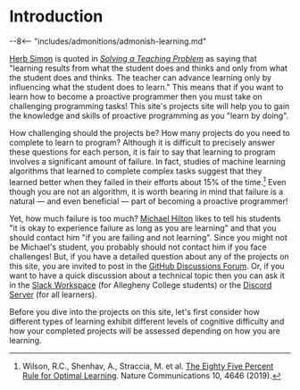 # Introduction

[//]: # (Quote from Herb Simon on learning by doing)

--8<-- "includes/admonitions/admonish-learning.md"

[Herb Simon](https://www.cmu.edu/50/founder-stories/story-simon.html) is quoted
in [*Solving a Teaching
Problem*](https://www.cmu.edu/teaching/solveproblem/strat-cantapply/cantapply-01.html)
as saying that "learning results from what the student does and thinks and only
from what the student does and thinks. The teacher can advance learning only by
influencing what the student does to learn." This means that if you want to
learn how to become a proactive programmer then you must take on challenging
programming tasks! This site's projects site will help you to gain the knowledge
and skills of proactive programming as you "learn by doing".

How challenging should the projects be? How many projects do you need to
complete to learn to program? Although it is difficult to precisely answer these
questions for each person, it is fair to say that learning to program involves a
significant amount of failure. In fact, studies of machine learning algorithms
that learned to complete complex tasks suggest that they learned better when
they failed in their efforts about 15% of the time.[^1] Even though you are not
an algorithm, it is worth bearing in mind that failure is a natural &mdash; and
even beneficial &mdash; part of becoming a proactive programmer!

Yet, how much failure is too much? [Michael
Hilton](http://www.cs.cmu.edu/~mhilton/) likes to tell his students "it is okay
to experience failure as long as you are learning" and that you should contact
him "if you are failing and not learning". Since you might not be Michael's
student, you probably should not contact him if you face challenges! But, if you
have a detailed question about any of the projects on this site, you are invited
to post in the [GitHub Discussions
Forum](https://github.com/ProactiveProgrammers/www.proactiveprogrammers.com/discussions).
Or, if you want to have a quick discussion about a technical topic then you can
ask it in the [Slack Workspace](https://proactiveprogrammers.slack.com) (for
Allegheny College students) or the [Discord
Server](https://discord.gg/kjah8MFYbR) (for all learners).

Before you dive into the projects on this site, let's first consider how
different types of learning exhibit different levels of cognitive difficulty and
how your completed projects will be assessed depending on how you are learning.

[^1]: Wilson, R.C., Shenhav, A., Straccia, M. et al. [The Eighty Five Percent
Rule for Optimal
Learning](https://www.nature.com/articles/s41467-019-12552-4). Nature
Communications 10, 4646 (2019).
